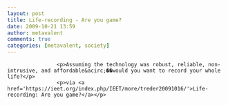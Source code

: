 ```yaml
---
layout: post
title: Life-recording - Are you game?
date: 2009-10-21 13:59
author: metavalent
comments: true
categories: [metavalent, society]
---
```

					<p>Assuming the technology was robust, reliable, non-intrusive, and affordable&acirc;��would you want to record your whole life?</p>
					<p>via <a href='https://ieet.org/index.php/IEET/more/treder20091016/'>Life-recording: Are you game?</a></p>				
